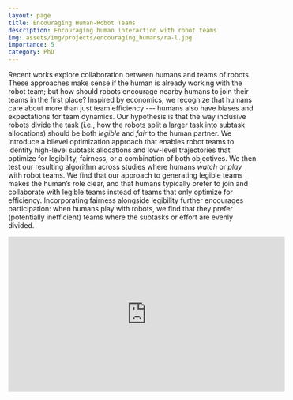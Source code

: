 ```yaml
---
layout: page
title: Encouraging Human-Robot Teams
description: Encouraging human interaction with robot teams
img: assets/img/projects/encouraging_humans/ra-l.jpg
importance: 5
category: PhD
---
```


Recent works explore collaboration between humans and teams of robots. These approaches make sense if the human is already working with the robot team; but how should robots encourage nearby humans to join their teams in the first place? Inspired by economics, we recognize that humans care about more than just team efficiency --- humans also have biases and expectations for team dynamics. Our hypothesis is that the way inclusive robots divide the task (i.e., how the robots split a larger task into subtask allocations) should be both <em>legible</em> and <em>fair</em> to the human partner. We introduce a bilevel optimization approach that enables robot teams to identify high-level subtask allocations and low-level trajectories that optimize for legibility, fairness, or a combination of both objectives. We then test our resulting algorithm across studies where humans <em>watch</em> or <em>play</em> with robot teams. We find that our approach to generating legible teams makes the human’s role clear, and that humans typically prefer to join and collaborate with legible teams instead of teams that only optimize for efficiency. Incorporating fairness alongside legibility further encourages participation: when humans play with robots, we find that they prefer (potentially inefficient) teams where the subtasks or effort are evenly divided.


<p align="center"><iframe width="560" height="315" src="https://www.youtube.com/embed/cfN7O5na3mg?rel=0" title="YouTube video player" frameborder="0" allow="accelerometer; autoplay; clipboard-write; encrypted-media; gyroscope; picture-in-picture" allowfullscreen></iframe>
</p>
